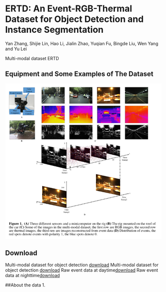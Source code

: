 # ERTD: An Event-RGB-Thermal Dataset for Object Detection and Instance Segmentation
Yan Zhang, Shijie Lin, Hao Li, Jialin Zhao, Yuqian Fu, Bingde Liu, Wen Yang and Yu Lei

Multi-modal dataset ERTD
## Equipment and Some Examples of The Dataset
![Alt text](https://github.com/ZyAndrew/ERTD/blob/master/images/figure1.png)
## Download
Multi-modal dataset for object detection [download](https://mega.nz/fm/JZFkjAyB)
Multi-modal dataset for object detection [download](https://mega.nz/fm/JZFkjAyB)
Raw event data at daytime[download](https://mega.nz/fm/JZFkjAyB)
Raw event data at nighttime[download](https://mega.nz/fm/JZFkjAyB)

##About the data
1.

